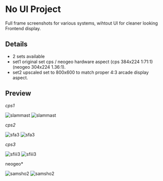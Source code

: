 # No UI Project
Full frame screenshots for various systems, wihtout UI for cleaner looking Frontend display.

## Details

- 2 sets available
- set1 original set cps / neogeo hardware aspect (cps 384x224 1:71:1) (neogeo 304x224 1.36:1).
- set2 upscaled set to 800x600 to match proper 4:3 arcade display aspect.

## Preview

*cps1*

![slammast](https://github.com/Zoidburg13/No-UI-Project/assets/159597576/3aa27bba-d008-4a31-af23-3f3bf9e14549)
![slammast](https://github.com/Zoidburg13/No-UI-Project/assets/159597576/94419e4e-bc8d-4e43-a2ec-fc27222987dd)

*cps2*

![sfa3](https://github.com/Zoidburg13/No-UI-Project/assets/159597576/ff505e30-dcc3-42e4-b31d-3b0162a19cc3)
![sfa3](https://github.com/Zoidburg13/No-UI-Project/assets/159597576/239c611f-63e6-4b59-9164-4ada297365a5)

*cps3*

![sfiii3](https://github.com/Zoidburg13/No-UI-Project/assets/159597576/ba9aec91-43bc-4624-b663-81665571ddb3)
![sfiii3](https://github.com/Zoidburg13/No-UI-Project/assets/159597576/568c4d39-7ec5-46d9-8041-734f54eece86)

neogeo*

![samsho2](https://github.com/Zoidburg13/No-UI-Project/assets/159597576/f6f39b5a-1b5c-4ee6-b2a2-0282dc011503)
![samsho2](https://github.com/Zoidburg13/No-UI-Project/assets/159597576/ab5975a1-3d53-48d8-b722-5dc4aca59cf4)
